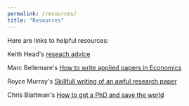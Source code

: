 ```yaml
---
permalink: /resources/
title: "Resources"
---
```

Here are links to helpful resources:

Keith Head's [reseach advice](http://blogs.ubc.ca/khead/research/research-advice)

Marc Bellemare's [How to write applied papers in Economics](http://marcfbellemare.com/wordpress/wp-content/uploads/2020/09/BellemareHowToPaperSeptember2020.pdf)

Royce Murray's [Skillfull writing of an awful research paper](https://pubs.acs.org/doi/pdf/10.1021/ac2000169)

Chris Blattman's [How to get a PhD and save the world](https://chrisblattman.com/2007/12/12/how-to-get-a-phd-and-save-the-world/)
